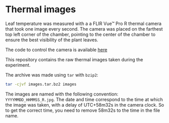 # Thermal images

Leaf temperature was measured with a a FLIR Vue™ Pro R thermal camera that took one image every second. The camera was placed on the farthest top left corner of the chamber, pointing to the center of the chamber to ensure the best visibility of the plant leaves. 

The code to control the camera is available [here](https://github.com/ARCHIMED-platform/FLIR_Vue_Pro-Raspberri_Pi)

This repository contains the raw thermal images taken during the experiment.

The archive was made using `tar` with `bzip2`:

```bash
tar -cjvf images.tar.bz2 images
```

The images are named with the following convention: `YYYYMMDD_HHMMSS_R.jpg`. The date and time correspond to the time at which the image was taken, with a delay of UTC+58m32s in the camera clock. So to get the correct time, you need to remove 58m32s to the time in the file name. 
